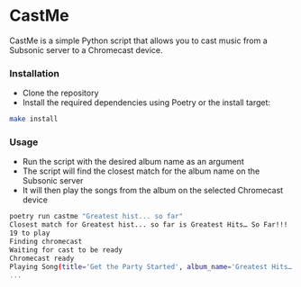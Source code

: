 # CastMe

CastMe is a simple Python script that allows you to cast music from a Subsonic server to a Chromecast device.

### Installation
- Clone the repository
- Install the required dependencies using Poetry or the install target:

```bash
make install
```

### Usage
- Run the script with the desired album name as an argument
- The script will find the closest match for the album name on the Subsonic server
- It will then play the songs from the album on the selected Chromecast device

```bash
poetry run castme "Greatest hist... so far"
Closest match for Greatest hist... so far is Greatest Hits… So Far!!!
19 to play
Finding chromecast
Waiting for cast to be ready
Chromecast ready
Playing Song(title='Get the Party Started', album_name='Greatest Hits… So Far!!!', artist='P!nk', url='
...
```
